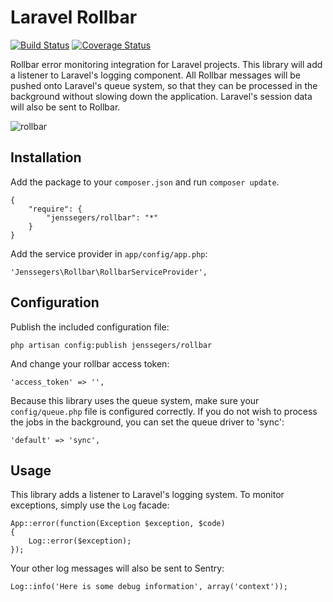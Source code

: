 Laravel Rollbar
===============

[![Build Status](http://img.shields.io/travis/jenssegers/laravel-rollbar.svg)](https://travis-ci.org/jenssegers/laravel-rollbar) [![Coverage Status](http://img.shields.io/coveralls/jenssegers/laravel-rollbar.svg)](https://coveralls.io/r/jenssegers/laravel-rollbar)

Rollbar error monitoring integration for Laravel projects. This library will add a listener to Laravel's logging component. All Rollbar messages will be pushed onto Laravel's queue system, so that they can be processed in the background without slowing down the application. Laravel's session data will also be sent to Rollbar.

![rollbar](https://d37gvrvc0wt4s1.cloudfront.net/static/img/features-dashboard1.png?ts=1361907905)

Installation
------------

Add the package to your `composer.json` and run `composer update`.

    {
        "require": {
            "jenssegers/rollbar": "*"
        }
    }

Add the service provider in `app/config/app.php`:

    'Jenssegers\Rollbar\RollbarServiceProvider',

Configuration
-------------

Publish the included configuration file:

    php artisan config:publish jenssegers/rollbar

And change your rollbar access token:

    'access_token' => '',

Because this library uses the queue system, make sure your `config/queue.php` file is configured correctly. If you do not wish to process the jobs in the background, you can set the queue driver to 'sync':

    'default' => 'sync',

Usage
-----

This library adds a listener to Laravel's logging system. To monitor exceptions, simply use the `Log` facade:

    App::error(function(Exception $exception, $code)
    {
        Log::error($exception);
    });

Your other log messages will also be sent to Sentry:

    Log::info('Here is some debug information', array('context'));

